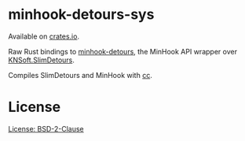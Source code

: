 # minhook-detours-sys

Available on [crates.io](https://crates.io/crates/minhook-detours-sys).

Raw Rust bindings to [minhook-detours](https://github.com/m417z/minhook-detours/), the MinHook API wrapper over [KNSoft.SlimDetours](https://github.com/KNSoft/KNSoft.SlimDetours).

Compiles SlimDetours and MinHook with [cc](https://crates.io/crates/cc).

# License
[License: BSD-2-Clause](./LICENSE)

